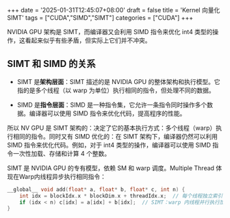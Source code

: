 +++
date = '2025-01-31T12:45:07+08:00'
draft = false
title = 'Kernel 向量化 SIMT'
tags = ["CUDA","SIMD","SIMT"]
categories = ["CUDA"]
+++


NVIDIA GPU 架构是 SIMT，而编译器又会利用 SIMD 指令来优化 int4 类型的操作，这看起来似乎有些矛盾，但实际上它们并不冲突。

## SIMT 和 SIMD 的关系

- SIMT 是**架构层面**：SIMT 描述的是 NVIDIA GPU 的整体架构和执行模型。它指的是多个线程（以 warp 为单位）执行相同的指令，但处理不同的数据。

- SIMD 是**指令层面**：SIMD 是一种指令集，它允许一条指令同时操作多个数据。编译器可以使用 SIMD 指令来优化代码，提高程序的性能。

所以 NV GPU 是 SIMT 架构的：决定了它的基本执行方式：多个线程（warp）执行相同的指令。同时又有 SIMD 优化的：在 SIMT 架构下，编译器仍然可以利用 SIMD 指令来优化代码。例如，对于 int4 类型的操作，编译器可以使用 SIMD 指令一次性加载、存储和计算 4 个整数。

SIMT 是 NVIDIA GPU 的专有模型，依赖 SM 和 warp 调度。Multiple Thread 体现在Warp内线程异步执行相同指令：

~~~cpp
__global__ void add(float* a, float* b, float* c, int n) {
    int idx = blockIdx.x * blockDim.x + threadIdx.x;  // 每个线程独立索引
    if (idx < n) c[idx] = a[idx] + b[idx];  // SIMT：warp 内线程并行执行加法
}
~~~

